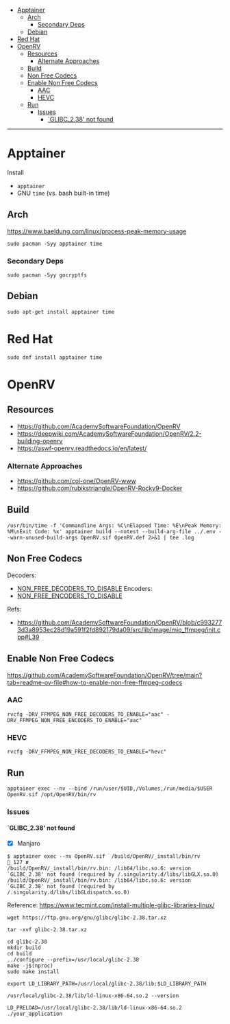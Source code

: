<!-- TOC -->
* [Apptainer](#apptainer)
  * [Arch](#arch)
    * [Secondary Deps](#secondary-deps)
  * [Debian](#debian)
* [Red Hat](#red-hat)
* [OpenRV](#openrv)
  * [Resources](#resources)
    * [Alternate Approaches](#alternate-approaches)
  * [Build](#build)
  * [Non Free Codecs](#non-free-codecs)
  * [Enable Non Free Codecs](#enable-non-free-codecs)
    * [AAC](#aac)
    * [HEVC](#hevc)
  * [Run](#run)
    * [Issues](#issues)
      * [`GLIBC_2.38' not found](#glibc_238-not-found)
<!-- TOC -->

---

# Apptainer

Install
- `apptainer`
- GNU `time` (vs. bash built-in time)

## Arch

https://www.baeldung.com/linux/process-peak-memory-usage

```shell
sudo pacman -Syy apptainer time
```

### Secondary Deps

```shell
sudo pacman -Syy gocryptfs
```

## Debian

```shell
sudo apt-get install apptainer time
```

# Red Hat

```shell
sudo dnf install apptainer time
```

# OpenRV

## Resources

- https://github.com/AcademySoftwareFoundation/OpenRV
- https://deepwiki.com/AcademySoftwareFoundation/OpenRV/2.2-building-openrv
- https://aswf-openrv.readthedocs.io/en/latest/

### Alternate Approaches

- https://github.com/col-one/OpenRV-www
- https://github.com/rubikstriangle/OpenRV-Rocky9-Docker

## Build

```
/usr/bin/time -f 'Commandline Args: %C\nElapsed Time: %E\nPeak Memory: %M\nExit Code: %x' apptainer build --notest --build-arg-file ../.env --warn-unused-build-args OpenRV.sif OpenRV.def 2>&1 | tee .log
```

## Non Free Codecs

Decoders:
- [NON_FREE_DECODERS_TO_DISABLE](https://github.com/AcademySoftwareFoundation/OpenRV/blob/c9932773d3a8953ec28d19a591f2fd892179da09/cmake/dependencies/ffmpeg.cmake#L277)
Encoders:
- [NON_FREE_ENCODERS_TO_DISABLE](https://github.com/AcademySoftwareFoundation/OpenRV/blob/c9932773d3a8953ec28d19a591f2fd892179da09/cmake/dependencies/ffmpeg.cmake#L308)

Refs: 
- https://github.com/AcademySoftwareFoundation/OpenRV/blob/c9932773d3a8953ec28d19a591f2fd892179da09/src/lib/image/mio_ffmpeg/init.cpp#L39

## Enable Non Free Codecs

https://github.com/AcademySoftwareFoundation/OpenRV/tree/main?tab=readme-ov-file#how-to-enable-non-free-ffmpeg-codecs

### AAC

```
rvcfg -DRV_FFMPEG_NON_FREE_DECODERS_TO_ENABLE="aac" -DRV_FFMPEG_NON_FREE_ENCODERS_TO_ENABLE="aac"
```

### HEVC

```
rvcfg -DRV_FFMPEG_NON_FREE_DECODERS_TO_ENABLE="hevc"
```

## Run

```
apptainer exec --nv --bind /run/user/$UID,/Volumes,/run/media/$USER OpenRV.sif /opt/OpenRV/bin/rv
```

### Issues

#### `GLIBC_2.38' not found

- [x] Manjaro

```
$ apptainer exec --nv OpenRV.sif  /build/OpenRV/_install/bin/rv                                                127 ✘ 
/build/OpenRV/_install/bin/rv.bin: /lib64/libc.so.6: version `GLIBC_2.38' not found (required by /.singularity.d/libs/libGLX.so.0)
/build/OpenRV/_install/bin/rv.bin: /lib64/libc.so.6: version `GLIBC_2.38' not found (required by /.singularity.d/libs/libGLdispatch.so.0)
```

Reference: https://www.tecmint.com/install-multiple-glibc-libraries-linux/

```shell
wget https://ftp.gnu.org/gnu/glibc/glibc-2.38.tar.xz

tar -xvf glibc-2.38.tar.xz

cd glibc-2.38
mkdir build
cd build
../configure --prefix=/usr/local/glibc-2.38
make -j$(nproc)
sudo make install

export LD_LIBRARY_PATH=/usr/local/glibc-2.38/lib:$LD_LIBRARY_PATH

/usr/local/glibc-2.38/lib/ld-linux-x86-64.so.2 --version

LD_PRELOAD=/usr/local/glibc-2.38/lib/ld-linux-x86-64.so.2 ./your_application
```
